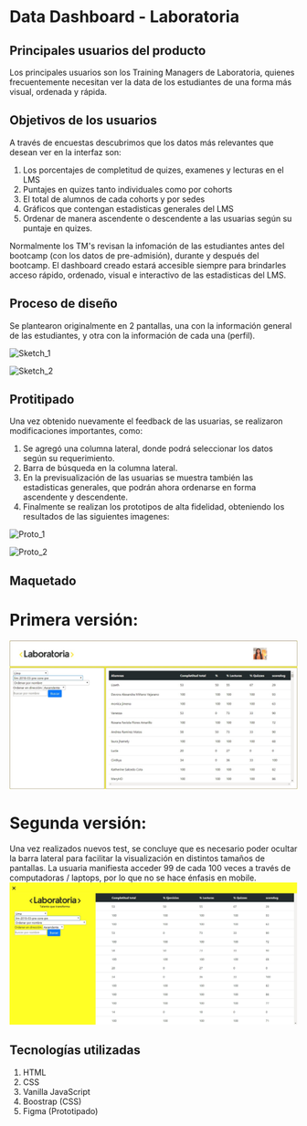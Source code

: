 # Data Dashboard - Laboratoria

## Principales usuarios del producto

Los principales usuarios son los Training Managers de Laboratoria, quienes frecuentemente necesitan ver la data de los estudiantes de una forma más visual, ordenada y rápida.

## Objetivos de los usuarios

A través de encuestas descubrimos que los datos más relevantes que desean ver en la interfaz son:

1. Los porcentajes de completitud de quizes, examenes y lecturas en el LMS
2. Puntajes en quizes tanto individuales como por cohorts
3. El total de alumnos de cada cohorts y por sedes
4. Gráficos que contengan estadisticas generales del LMS
5. Ordenar de manera ascendente o descendente a las usuarias según su puntaje en quizes.

Normalmente los TM's revisan la infomación de las estudiantes antes del bootcamp (con los datos de pre-admisión), durante y después del bootcamp. El dashboard creado estará accesible siempre
para brindarles acceso rápido, ordenado, visual e interactivo de las estadisticas del LMS.

## Proceso de diseño

Se plantearon originalmente en 2 pantallas, una con la información general de las estudiantes, y otra con la información de cada una (perfil). 

![Sketch_1](sketch__dash_1.JPG "sketch_1")

![Sketch_2](sketch_dash_2.JPG "sketch_2")

## Protitipado

Una vez obtenido nuevamente el feedback de las usuarias, se realizaron modificaciones importantes, como:

1. Se agregó una columna lateral, donde podrá seleccionar los datos según su requerimiento.
2. Barra de búsqueda en la columna lateral.
3. En la previsualización de las usuarias se muestra también las estadisticas generales, que podrán ahora ordenarse en forma ascendente y descendente.
4. Finalmente se realizan los prototipos de alta fidelidad, obteniendo los resultados de las siguientes imagenes:

![Proto_1](pantalla-1.jpg "proto_1")

![Proto_2](pantalla-2.jpg "proto_2")

## Maquetado

# Primera versión:
![Proto_3](pantalla-3.jpg "proto_3")

# Segunda versión:

Una vez realizados nuevos test, se concluye que es necesario poder ocultar la barra lateral para facilitar la visualización en distintos tamaños de pantallas. La usuaria manifiesta acceder 99 de cada 100 veces a través de computadoras / laptops, por lo que no se hace énfasis en mobile.
![Proto_4](pantalla-4.jpg "proto_4")

## Tecnologías utilizadas

1. HTML
2. CSS
3. Vanilla JavaScript
4. Boostrap (CSS)
5. Figma (Prototipado)
